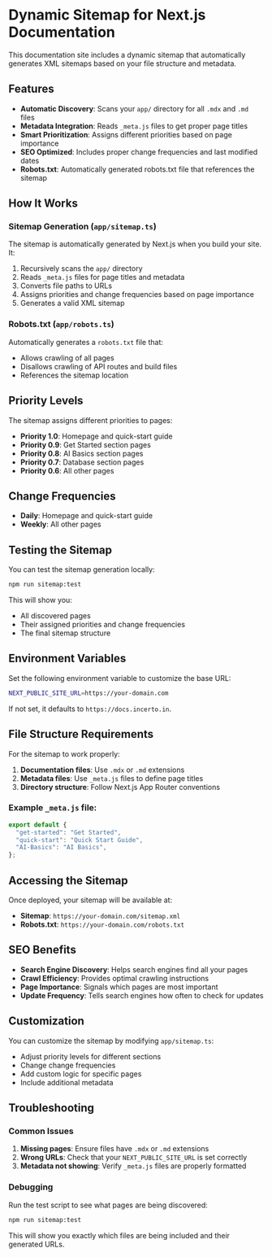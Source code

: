 # Dynamic Sitemap for Next.js Documentation

This documentation site includes a dynamic sitemap that automatically generates XML sitemaps based on your file structure and metadata.

## Features

- **Automatic Discovery**: Scans your `app/` directory for all `.mdx` and `.md` files
- **Metadata Integration**: Reads `_meta.js` files to get proper page titles
- **Smart Prioritization**: Assigns different priorities based on page importance
- **SEO Optimized**: Includes proper change frequencies and last modified dates
- **Robots.txt**: Automatically generated robots.txt file that references the sitemap

## How It Works

### Sitemap Generation (`app/sitemap.ts`)

The sitemap is automatically generated by Next.js when you build your site. It:

1. Recursively scans the `app/` directory
2. Reads `_meta.js` files for page titles and metadata
3. Converts file paths to URLs
4. Assigns priorities and change frequencies based on page importance
5. Generates a valid XML sitemap

### Robots.txt (`app/robots.ts`)

Automatically generates a `robots.txt` file that:

- Allows crawling of all pages
- Disallows crawling of API routes and build files
- References the sitemap location

## Priority Levels

The sitemap assigns different priorities to pages:

- **Priority 1.0**: Homepage and quick-start guide
- **Priority 0.9**: Get Started section pages
- **Priority 0.8**: AI Basics section pages
- **Priority 0.7**: Database section pages
- **Priority 0.6**: All other pages

## Change Frequencies

- **Daily**: Homepage and quick-start guide
- **Weekly**: All other pages

## Testing the Sitemap

You can test the sitemap generation locally:

```bash
npm run sitemap:test
```

This will show you:

- All discovered pages
- Their assigned priorities and change frequencies
- The final sitemap structure

## Environment Variables

Set the following environment variable to customize the base URL:

```bash
NEXT_PUBLIC_SITE_URL=https://your-domain.com
```

If not set, it defaults to `https://docs.incerto.in`.

## File Structure Requirements

For the sitemap to work properly:

1. **Documentation files**: Use `.mdx` or `.md` extensions
2. **Metadata files**: Use `_meta.js` files to define page titles
3. **Directory structure**: Follow Next.js App Router conventions

### Example `_meta.js` file:

```javascript
export default {
  "get-started": "Get Started",
  "quick-start": "Quick Start Guide",
  "AI-Basics": "AI Basics",
};
```

## Accessing the Sitemap

Once deployed, your sitemap will be available at:

- **Sitemap**: `https://your-domain.com/sitemap.xml`
- **Robots.txt**: `https://your-domain.com/robots.txt`

## SEO Benefits

- **Search Engine Discovery**: Helps search engines find all your pages
- **Crawl Efficiency**: Provides optimal crawling instructions
- **Page Importance**: Signals which pages are most important
- **Update Frequency**: Tells search engines how often to check for updates

## Customization

You can customize the sitemap by modifying `app/sitemap.ts`:

- Adjust priority levels for different sections
- Change change frequencies
- Add custom logic for specific pages
- Include additional metadata

## Troubleshooting

### Common Issues

1. **Missing pages**: Ensure files have `.mdx` or `.md` extensions
2. **Wrong URLs**: Check that your `NEXT_PUBLIC_SITE_URL` is set correctly
3. **Metadata not showing**: Verify `_meta.js` files are properly formatted

### Debugging

Run the test script to see what pages are being discovered:

```bash
npm run sitemap:test
```

This will show you exactly which files are being included and their generated URLs.
